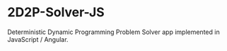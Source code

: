 # 2D2P-Solver-JS
Deterministic Dynamic Programming Problem Solver app implemented in JavaScript / Angular.
